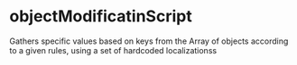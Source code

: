 # objectModificatinScript
Gathers specific values based on keys from the Array of objects according to a given rules, using a set of hardcoded localizationss
